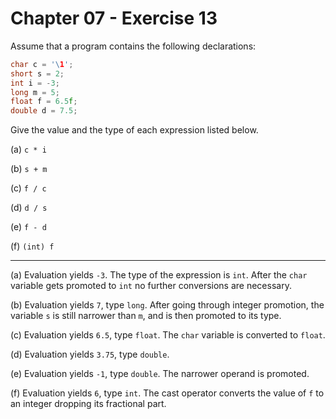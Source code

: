 # Chapter 07 - Exercise 13

Assume that a program contains the following declarations:

```C
char c = '\1';
short s = 2;
int i = -3;
long m = 5;
float f = 6.5f;
double d = 7.5;
```

Give the value and the type of each expression listed below.

(a) `c * i`

(b) `s + m`

(c) `f / c`

(d) `d / s`

(e) `f - d`

(f) `(int) f`

---

(a)
Evaluation yields `-3`. The type of the expression is `int`.
After the `char` variable gets promoted to `int` no further conversions are
necessary.

(b) 
Evaluation yields `7`, type `long`. 
After going through integer promotion, the variable `s` is still narrower than
`m`, and is then promoted to its type.

(c)
Evaluation yields `6.5`, type `float`.
The `char` variable is converted to `float`.

(d)
Evaluation yields `3.75`, type `double`.

(e)
Evaluation yields `-1`, type `double`.
The narrower operand is promoted.

(f)
Evaluation yields `6`, type `int`.
The cast operator converts the value of `f` to an integer dropping its
fractional part. 

